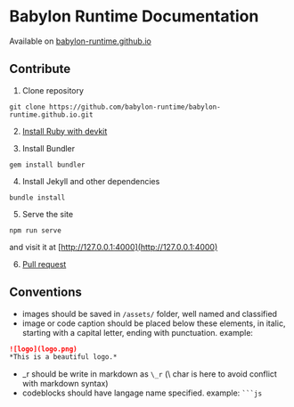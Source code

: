 # Babylon Runtime Documentation

Available on [babylon-runtime.github.io](https://babylon-runtime.github.io/)

## Contribute

1. Clone repository
```
git clone https://github.com/babylon-runtime/babylon-runtime.github.io.git
```

2. [Install Ruby with devkit](https://rubyinstaller.org/downloads/)

3. Install Bundler
```
gem install bundler
```

4. Install Jekyll and other dependencies
```
bundle install
```

5. Serve the site
```
npm run serve
```
and visit it at [http://127.0.0.1:4000](http://127.0.0.1:4000)

6. [Pull request](https://help.github.com/en/github/collaborating-with-issues-and-pull-requests/creating-a-pull-request)

## Conventions

- images should be saved in `/assets/` folder, well named and classified
- image or code caption should be placed below these elements, in italic, starting with a capital letter, ending with punctuation. example:

```markdown
![logo](logo.png)
*This is a beautiful logo.*
```
- \_r should be write in markdown as `\_r` (\\ char is here to avoid conflict with markdown syntax)
- codeblocks should have langage name specified. example: ` ```js `

